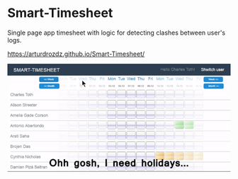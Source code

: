 # Smart-Timesheet

Single page app timesheet with logic for detecting clashes between user's logs.

https://arturdrozdz.github.io/Smart-Timesheet/

![Demo](https://raw.githubusercontent.com/ArturDrozdz/Smart-Timesheet/master/demo.gif)
